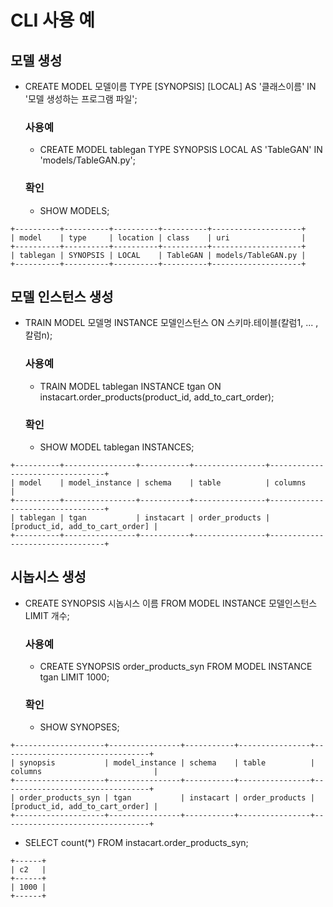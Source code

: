 # CLI 사용 예

## 모델 생성
- CREATE MODEL 모델이름 TYPE [SYNOPSIS] [LOCAL] AS '클래스이름' IN '모델 생성하는 프로그램 파일';

   ### 사용예
  - CREATE MODEL tablegan TYPE SYNOPSIS LOCAL AS 'TableGAN' IN 'models/TableGAN.py';

   ### 확인
  - SHOW MODELS;
```console
+----------+----------+----------+----------+--------------------+
| model    | type     | location | class    | uri                |
+----------+----------+----------+----------+--------------------+
| tablegan | SYNOPSIS | LOCAL    | TableGAN | models/TableGAN.py |
+----------+----------+----------+----------+--------------------+
```

## 모델 인스턴스 생성
- TRAIN MODEL 모델명 INSTANCE 모델인스턴스 ON 스키마.테이블(칼럼1, ... ,칼럼n);

   ### 사용예
   - TRAIN MODEL tablegan INSTANCE tgan ON instacart.order_products(product_id, add_to_cart_order);

   ### 확인
   - SHOW MODEL tablegan INSTANCES;
```console
+----------+----------------+-----------+----------------+---------------------------------+
| model    | model_instance | schema    | table          | columns                         |
+----------+----------------+-----------+----------------+---------------------------------+
| tablegan | tgan           | instacart | order_products | [product_id, add_to_cart_order] |
+----------+----------------+-----------+----------------+---------------------------------+
```

## 시놉시스 생성

- CREATE SYNOPSIS 시놉시스 이름 FROM MODEL INSTANCE 모델인스턴스 LIMIT 개수;

   ### 사용예
   - CREATE SYNOPSIS order_products_syn FROM MODEL INSTANCE tgan LIMIT 1000;

   ### 확인
   - SHOW SYNOPSES;
```console
+--------------------+----------------+-----------+----------------+---------------------------------+
| synopsis           | model_instance | schema    | table          | columns                         |
+--------------------+----------------+-----------+----------------+---------------------------------+
| order_products_syn | tgan           | instacart | order_products | [product_id, add_to_cart_order] |
+--------------------+----------------+-----------+----------------+---------------------------------+
```

   - SELECT count(*) FROM instacart.order_products_syn;
```console
+------+
| c2   |
+------+
| 1000 |
+------+
```
